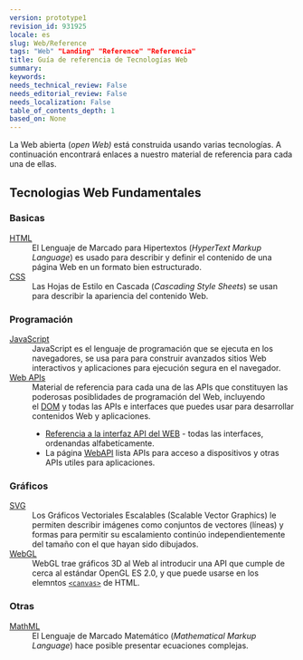 ```yaml
---
version: prototype1
revision_id: 931925
locale: es
slug: Web/Reference
tags: "Web" "Landing" "Reference" "Referencia"
title: Guía de referencia de Tecnologías Web
summary: 
keywords: 
needs_technical_review: False
needs_editorial_review: False
needs_localization: False
table_of_contents_depth: 1
based_on: None
---
```

<p>La Web abierta&nbsp;(<em>open Web)</em>&nbsp;está construida usando varias tecnologías. A continuación&nbsp;encontrará enlaces a nuestro material de referencia para cada una de ellas.</p>

<div class="row topicpage-table">
<div class="section">
<h2 class="Documentation" id="Tecnologias_Web_Fundamentales">Tecnologias Web Fundamentales</h2>

<h3 id="Basicas">Basicas</h3>

<dl>
 <dt><a href="https://developer.mozilla.org/es/docs/Web/HTML">HTML</a></dt>
 <dd>El Lenguaje de Marcado para Hipertextos (<em>HyperText Markup Language</em>)&nbsp;es usado para describir y definir el contenido de una página Web en un formato bien estructurado.</dd>
 <dt><a href="https://developer.mozilla.org/es/docs/Web/CSS">CSS</a></dt>
 <dd>Las Hojas de Estilo en Cascada (<em>Cascading Style Sheets</em>) se usan para describir la apariencia del contenido Web.</dd>
</dl>

<h3 id="Programación">Programación</h3>

<dl>
 <dt><a href="https://developer.mozilla.org/es/docs/Web/JavaScript">JavaScript</a></dt>
 <dd>JavaScript es el lenguaje de programación que se ejecuta en los navegadores, se usa para para construir avanzados&nbsp;sitios Web interactivos y aplicaciones para ejecución segura en el navegador.</dd>
 <dt><a href="https://developer.mozilla.org/es/docs/Web/Reference/API">Web APIs</a></dt>
 <dd>Material de referencia para cada una de las APIs que constituyen las poderosas posiblidades de programación del Web, incluyendo el&nbsp;<a href="https://developer.mozilla.org/es/docs/DOM">DOM</a>&nbsp;y todas las APIs e interfaces que puedes usar&nbsp;para desarrollar contenidos Web y aplicaciones.
 <ul>
  <li><a href="https://developer.mozilla.org/es/docs/Web/API" title="/en-US/docs/Web/API">Referencia a la interfaz API del WEB</a>&nbsp;- todas las interfaces, ordenandas alfabetícamente.</li>
  <li>La página&nbsp;<a href="https://developer.mozilla.org/es/docs/WebAPI">WebAPI</a>&nbsp;lista APIs para acceso a dispositivos y otras APIs utiles para aplicaciones.</li>
 </ul>
 </dd>
</dl>

<h3 id="Gráficas">Gráficos</h3>

<dl>
 <dt><a href="https://developer.mozilla.org/es/docs/SVG">SVG</a></dt>
 <dd>Los Gráficos Vectoriales Escalables (Scalable Vector Graphics) le permiten describir imágenes como conjuntos de vectores (líneas) y formas para&nbsp;permitir su escalamiento continúo independientemente del tamaño con el que hayan sido&nbsp;dibujados.</dd>
 <dt><a href="https://developer.mozilla.org/es/docs/Web/WebGL" title="/en-US/docs/Web/WebGL">WebGL</a></dt>
 <dd>WebGL trae gráficos 3D al Web al introducir una API que cumple de cerca al estándar OpenGL ES 2.0, y que puede usarse en los elemntos&nbsp;<a href="https://developer.mozilla.org/es/docs/Web/HTML/Elemento/canvas" title="Editorial review completed."><code>&lt;canvas&gt;</code></a>&nbsp;de HTML.</dd>
</dl>

<h3 id="Otras">Otras</h3>

<dl>
 <dt><a href="https://developer.mozilla.org/es/docs/Web/MathML">MathML</a></dt>
 <dd>El Lenguaje de Marcado Matemático (<em>Mathematical Markup Language</em>) hace posible presentar ecuaciones complejas.</dd>
</dl>
</div>
</div>

